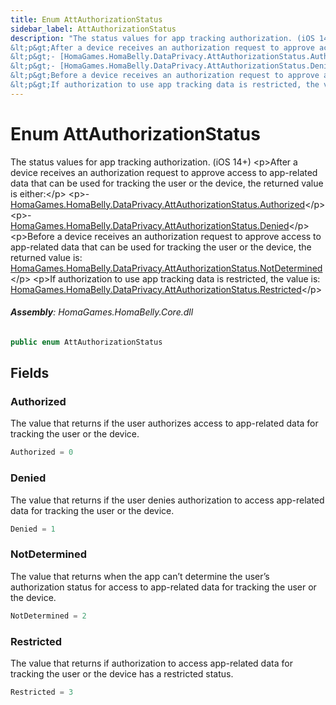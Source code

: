```yaml
---
title: Enum AttAuthorizationStatus
sidebar_label: AttAuthorizationStatus
description: "The status values for app tracking authorization. (iOS 14+)
&lt;p&gt;After a device receives an authorization request to approve access to app-related data that can be used for tracking the user or the device, the returned value is either:&lt;/p&gt;
&lt;p&gt;- [HomaGames.HomaBelly.DataPrivacy.AttAuthorizationStatus.Authorized](../HomaGames.HomaBelly.DataPrivacy/AttAuthorizationStatus#authorized)&lt;/p&gt;
&lt;p&gt;- [HomaGames.HomaBelly.DataPrivacy.AttAuthorizationStatus.Denied](../HomaGames.HomaBelly.DataPrivacy/AttAuthorizationStatus#denied)&lt;/p&gt;
&lt;p&gt;Before a device receives an authorization request to approve access to app-related data that can be used for tracking the user or the device, the returned value is: [HomaGames.HomaBelly.DataPrivacy.AttAuthorizationStatus.NotDetermined](../HomaGames.HomaBelly.DataPrivacy/AttAuthorizationStatus#notdetermined)&lt;/p&gt;
&lt;p&gt;If authorization to use app tracking data is restricted, the value is: [HomaGames.HomaBelly.DataPrivacy.AttAuthorizationStatus.Restricted](../HomaGames.HomaBelly.DataPrivacy/AttAuthorizationStatus#restricted)&lt;/p&gt;"
---
```

# Enum AttAuthorizationStatus
The status values for app tracking authorization. (iOS 14+)
&lt;p&gt;After a device receives an authorization request to approve access to app-related data that can be used for tracking the user or the device, the returned value is either:&lt;/p&gt;
&lt;p&gt;- [HomaGames.HomaBelly.DataPrivacy.AttAuthorizationStatus.Authorized](../HomaGames.HomaBelly.DataPrivacy/AttAuthorizationStatus#authorized)&lt;/p&gt;
&lt;p&gt;- [HomaGames.HomaBelly.DataPrivacy.AttAuthorizationStatus.Denied](../HomaGames.HomaBelly.DataPrivacy/AttAuthorizationStatus#denied)&lt;/p&gt;
&lt;p&gt;Before a device receives an authorization request to approve access to app-related data that can be used for tracking the user or the device, the returned value is: [HomaGames.HomaBelly.DataPrivacy.AttAuthorizationStatus.NotDetermined](../HomaGames.HomaBelly.DataPrivacy/AttAuthorizationStatus#notdetermined)&lt;/p&gt;
&lt;p&gt;If authorization to use app tracking data is restricted, the value is: [HomaGames.HomaBelly.DataPrivacy.AttAuthorizationStatus.Restricted](../HomaGames.HomaBelly.DataPrivacy/AttAuthorizationStatus#restricted)&lt;/p&gt;

###### **Assembly**: HomaGames.HomaBelly.Core.dll

```csharp title="Declaration"
public enum AttAuthorizationStatus
```
## Fields
### Authorized
The value that returns if the user authorizes access to app-related data for tracking the user or the device.

```csharp title="Declaration"
Authorized = 0
```
### Denied
The value that returns if the user denies authorization to access app-related data for tracking the user or the device.

```csharp title="Declaration"
Denied = 1
```
### NotDetermined
The value that returns when the app can’t determine the user’s authorization status for access to app-related data for tracking the user or the device.

```csharp title="Declaration"
NotDetermined = 2
```
### Restricted
The value that returns if authorization to access app-related data for tracking the user or the device has a restricted status.

```csharp title="Declaration"
Restricted = 3
```
